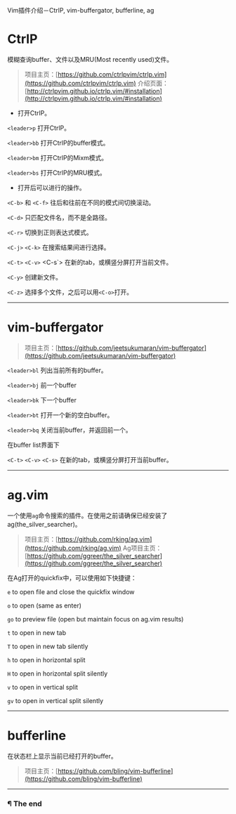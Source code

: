 Vim插件介绍－CtrlP, vim-buffergator, bufferline, ag

# CtrlP

模糊查询buffer、文件以及MRU(Most recently used)文件。

> 项目主页：[https://github.com/ctrlpvim/ctrlp.vim](https://github.com/ctrlpvim/ctrlp.vim)
> 介绍页面：[http://ctrlpvim.github.io/ctrlp.vim/#installation](http://ctrlpvim.github.io/ctrlp.vim/#installation)

- 打开CtrlP。

`<leader>p` 打开CtrlP。

`<leader>bb` 打开CtrlP的buffer模式。

`<leader>bm` 打开CtrlP的Mixm模式。

`<leader>bs` 打开CtrlP的MRU模式。

- 打开后可以进行的操作。

`<C-b>` 和 `<C-f>` 往后和往前在不同的模式间切换滚动。

`<C-d>` 只匹配文件名，而不是全路径。

`<C-r>` 切换到正则表达式模式。

`<C-j>` `<C-k>` 在搜索结果间进行选择。

`<C-t>` `<C-v>` <C-s`> 在新的tab，或横竖分屏打开当前文件。

`<C-y>` 创建新文件。

`<C-z>` 选择多个文件，之后可以用`<C-o>`打开。

---

# vim-buffergator

> 项目主页：[https://github.com/jeetsukumaran/vim-buffergator](https://github.com/jeetsukumaran/vim-buffergator)

`<leader>bl` 列出当前所有的buffer。

`<leader>bj` 前一个buffer

`<leader>bk` 下一个buffer

`<leader>bt` 打开一个新的空白buffer。

`<leader>bq` 关闭当前buffer，并返回前一个。

在buffer list界面下

`<C-t>` `<C-v>` `<C-s>` 在新的tab，或横竖分屏打开当前buffer。

---

# ag.vim

一个使用`ag`命令搜索的插件。在使用之前请确保已经安装了ag(the_silver_searcher)。

> 项目主页：[https://github.com/rking/ag.vim](https://github.com/rking/ag.vim)
> Ag项目主页：[https://github.com/ggreer/the_silver_searcher](https://github.com/ggreer/the_silver_searcher)

在Ag打开的quickfix中，可以使用如下快捷键：

`e`    to open file and close the quickfix window

`o`    to open (same as enter)

`go`   to preview file (open but maintain focus on ag.vim results)

`t`    to open in new tab

`T`    to open in new tab silently

`h`    to open in horizontal split

`H`    to open in horizontal split silently

`v`    to open in vertical split

`gv`   to open in vertical split silently

---

# bufferline

在状态栏上显示当前已经打开的buffer。

> 项目主页：[https://github.com/bling/vim-bufferline](https://github.com/bling/vim-bufferline)

---

### ¶ The end

